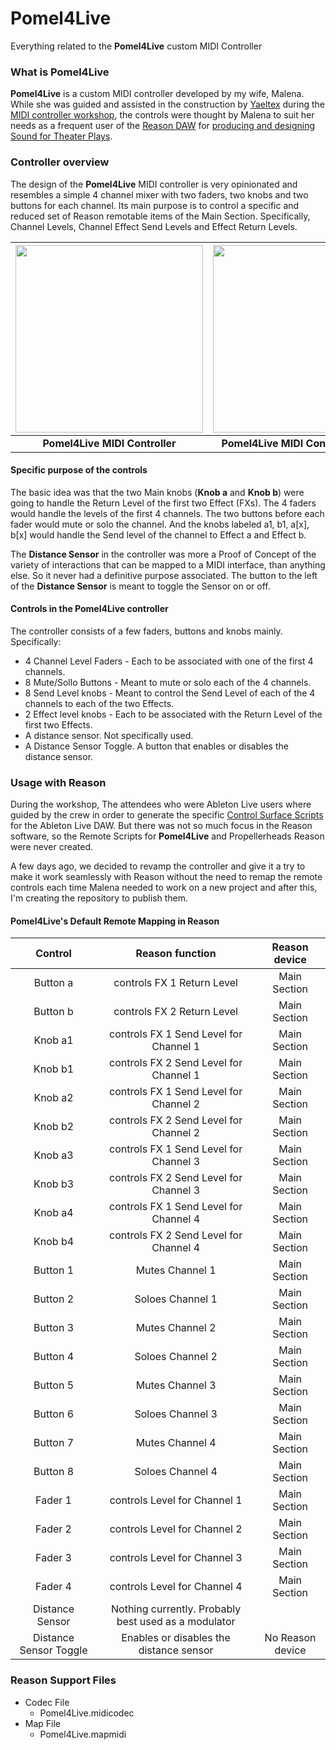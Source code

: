 # Pomel4Live

Everything related to the **Pomel4Live** custom MIDI Controller

### What is Pomel4Live

**Pomel4Live** is a custom MIDI controller developed by my wife, Malena. While she was guided and assisted in the construction by [Yaeltex](https://github.com/Yaeltex) during the [MIDI controller workshop](https://yaeltex.com/tcmidi1-inscripcion/), the controls were thought by Malena to suit her needs as a frequent user of the [Reason DAW](https://www.propellerheads.se/en/reason) for [producing and designing Sound for Theater Plays](http://www.alternativateatral.com/persona5802-malena-graciosi).


### Controller  overview

The design of the **Pomel4Live** MIDI controller is very opinionated and resembles a simple 4 channel mixer with two faders, two knobs and two buttons for each channel. Its main purpose is to control a specific and reduced set of Reason remotable items of the Main Section. Specifically, Channel Levels, Channel Effect Send Levels and Effect Return Levels.

| <img src="https://user-images.githubusercontent.com/746152/28279616-6a8c1c92-6af7-11e7-954d-d65c3003bdbf.jpg" width=300 /> | <img src="https://user-images.githubusercontent.com/746152/28279909-5fc2b766-6af8-11e7-9ab7-bbc90250f088.jpg" width=300 /> |
|:---:|:---:|
| **Pomel4Live MIDI Controller**| **Pomel4Live MIDI Controller - Front** |

#### Specific purpose of the controls

The basic idea was that the two Main knobs (**Knob a** and **Knob b**) were going to handle the Return Level of the first two Effect (FXs). The 4 faders would handle the levels of the first 4 channels. The two buttons before each fader would mute or solo the channel. And the knobs labeled a1, b1, a[x], b[x] would handle the Send level of the channel to Effect a and Effect b.

The **Distance Sensor** in the controller was more a Proof of Concept of the variety of interactions that can be mapped to a MIDI interface, than anything else. So it never had a definitive purpose associated. The button to the left of the **Distance Sensor** is meant to toggle the Sensor on or off.

#### Controls in the Pomel4Live controller

The controller consists of a few faders, buttons and knobs mainly. Specifically:

* 4 Channel Level Faders - Each to be associated with one of the first 4 channels.
* 8 Mute/Sollo Buttons - Meant to mute or solo each of the 4 channels.
* 8 Send Level knobs - Meant to control the Send Level of each of the 4 channels to each of the two Effects.
* 2 Effect level knobs - Each to be associated with the Return Level of the first two Effects.
* A distance sensor. Not specifically used.
* A Distance Sensor Toggle. A button that enables or disables the distance sensor.

### Usage with Reason

During the workshop, The attendees who were Ableton Live users where guided by the crew in order to generate the specific [Control Surface Scripts](https://help.ableton.com/hc/en-us/articles/206240184-Creating-your-own-Control-Surface-script) for the Ableton Live DAW. But there was not so much focus in the Reason software, so the Remote Scripts for **Pomel4Live** and Propellerheads Reason were never created.

A few days ago, we decided to revamp the controller and give it a try to make it work seamlessly with Reason without the need to remap the remote controls each time Malena needed to work on a new project and after this, I'm creating the repository to publish them.

#### Pomel4Live's Default Remote Mapping in Reason

| Control | Reason function | Reason device |
|:---:|:---:|:---:|
| Button a | controls FX 1 Return Level | Main Section |
| Button b | controls FX 2 Return Level | Main Section |
| Knob a1 | controls FX 1 Send Level for Channel 1 | Main Section |
| Knob b1 | controls FX 2 Send Level for Channel 1 | Main Section |
| Knob a2 | controls FX 1 Send Level for Channel 2 | Main Section |
| Knob b2 | controls FX 2 Send Level for Channel 2 | Main Section |
| Knob a3 | controls FX 1 Send Level for Channel 3 | Main Section |
| Knob b3 | controls FX 2 Send Level for Channel 3 | Main Section |
| Knob a4 | controls FX 1 Send Level for Channel 4 | Main Section |
| Knob b4 | controls FX 2 Send Level for Channel 4 | Main Section |
| Button 1 | Mutes Channel 1 | Main Section |
| Button 2 | Soloes Channel 1 | Main Section |
| Button 3 | Mutes Channel 2 | Main Section |
| Button 4 | Soloes Channel 2 | Main Section |
| Button 5 | Mutes Channel 3 | Main Section |
| Button 6 | Soloes Channel 3 | Main Section |
| Button 7 | Mutes Channel 4 | Main Section |
| Button 8 | Soloes Channel 4 | Main Section |
| Fader 1 | controls Level for Channel 1 | Main Section |
| Fader 2 | controls Level for Channel 2 | Main Section |
| Fader 3 | controls Level for Channel 3 | Main Section |
| Fader 4 | controls Level for Channel 4 | Main Section |
| Distance Sensor | Nothing currently. Probably best used as a modulator | |
| Distance Sensor Toggle | Enables or disables the distance sensor | No Reason device |


### Reason Support Files

* Codec File
  * Pomel4Live.midicodec
* Map File
  * Pomel4Live.mapmidi
  
